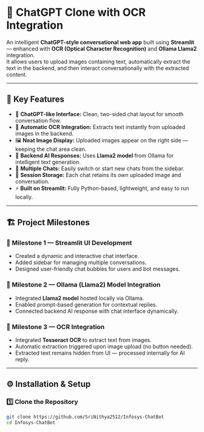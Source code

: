 # 🧠 ChatGPT Clone with OCR Integration  

An intelligent **ChatGPT-style conversational web app** built using **Streamlit** — enhanced with **OCR (Optical Character Recognition)** and **Ollama Llama2** integration.  
It allows users to upload images containing text, automatically extract the text in the backend, and then interact conversationally with the extracted content.  

---

## 🚀 Key Features  

- 💬 **ChatGPT-like Interface:** Clean, two-sided chat layout for smooth conversation flow.  
- 📸 **Automatic OCR Integration:** Extracts text instantly from uploaded images in the backend.  
- 🖼️ **Neat Image Display:** Uploaded images appear on the right side — keeping the chat area clean.  
- 🧠 **Backend AI Responses:** Uses **Llama2 model** from Ollama for intelligent text generation.  
- 📂 **Multiple Chats:** Easily switch or start new chats from the sidebar.  
- 🔄 **Session Storage:** Each chat retains its own uploaded image and conversation.  
- ⚡ **Built on Streamlit:** Fully Python-based, lightweight, and easy to run locally.  

---

## 🏗️ Project Milestones  

### 🧩 Milestone 1 — Streamlit UI Development  
- Created a dynamic and interactive chat interface.  
- Added sidebar for managing multiple conversations.  
- Designed user-friendly chat bubbles for users and bot messages.  

### 🤖 Milestone 2 — Ollama (Llama2) Model Integration  
- Integrated **Llama2 model** hosted locally via Ollama.  
- Enabled prompt-based generation for contextual replies.  
- Connected backend AI response with chat interface dynamically.  

### 📸 Milestone 3 — OCR Integration  
- Integrated **Tesseract OCR** to extract text from images.  
- Automatic extraction triggered upon image upload (no button needed).  
- Extracted text remains hidden from UI — processed internally for AI reply.  

---

## ⚙️ Installation & Setup  

### 1️⃣ Clone the Repository  
```bash
git clone https://github.com/SriNithya2512/Infosys-ChatBot 
cd Infosys-ChatBot
